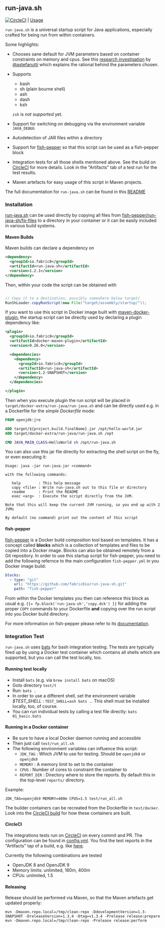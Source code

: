 ## run-java.sh

[![CircleCI](https://circleci.com/gh/fabric8io-images/run-java-sh.svg?style=svg)](https://circleci.com/gh/fabric8io-images/run-java-sh) | [Usage](fish-pepper/run-java-sh/readme.md)

`run-java.sh` is a universal startup script for Java applications, especially crafted for being run from within containers.

Some highlights:

* Chooses sane default for JVM parameters based on container constraints on memory and cpus. See this [research investigation](TUNING.md) by [@astefanutti](https://github.com/astefanutti) which explains the rational behind the parameters chosen.
* Supports
  - bash
  - sh (plain bourne shell)
  - ash
  - dash
  - ksh

  `zsh` is *not supported* yet.
* Support for switching on debugging via the environment variable `JAVA_DEBUG`
* Autodetection of JAR files within a directory
* Support for [fish-pepper](https://github.com/fabric8io-images/fish-pepper) so that this script can be used as a fish-pepper block
* Integration tests for all those shells mentioned above. See the build on [CircleCI](https://circleci.com/gh/fabric8io-images/run-java-sh) for more details. Look in the "Artifacts" tab of a test run for the test results.
* Maven artefacts for easy usage of this script in Maven projects.

The full documentation for `run-java.sh` can be found in this [README](fish-pepper/run-java-sh/readme.md)

### Installation

[run-java.sh](fish-pepper/run-java-sh/fp-files/run-java.sh) can be used directly by copying all files from [fish-pepper/run-java-sh/fp-files](fish-pepper/run-java-sh/fp-files) to a directory in your container or it can be easily included in various build systems.

#### Maven Builds

Maven builds can declare a dependency on

```xml
<dependency>
  <groupId>io.fabric8</groupId>
  <artifactId>run-java-sh</artifactId>
  <version>1.2.1</version>
</dependency>
```

Then, within your code the script can be obtained with

```java

// Copy it to a destination, possibly somewhere below target/
RunShLoader.copyRunScript(new File("target/assembly/startup/"));
```

If you want to use this script in Docker image built with [maven-docker-plugin](https://github.com/fabric8io/docker-maven-plugin), the startup script can be directly used by declaring
a plugin dependency like:

```xml
<plugin>
  <groupId>io.fabric8</groupId>
  <artifactId>docker-maven-plugin</artifactId>
  <version>0.26.0</version>

  <dependencies>
    <dependency>
      <groupId>io.fabric8</groupId>
      <artifactId>run-java-sh</artifactId>
      <version>1.2-SNAPSHOT</version>
    </dependency>
  </dependencies>

</plugin>
```

Then when you execute plugin the run script will be placed in `target/docker-extra/run-java/run-java.sh` and can be directly used e.g. in a Dockerfile for the _simple Dockerfile_ mode:

```Dockerfile
FROM openjdk:jre

ADD target/${project.build.finalName}.jar /opt/hello-world.jar
ADD target/docker-extra/run-java/run-java.sh /opt

CMD JAVA_MAIN_CLASS=HelloWorld sh /opt/run-java.sh
```

You can also use this jar file directly for extracting the shell script on the fly,
or even executing it:

```
Usage: java -jar run-java.jar <command>

with the following commands:

   help        : This help message
   copy <file> : Write run-java.sh out to this file or directory
   readme      : Print the README
   exec <arg>  : Execute the script directly from the JVM.

Note that this will keep the current JVM running, so you end up with 2 JVMs

By default (no command) print out the content of this script
```

#### fish-pepper

[fish-pepper](https://github.com/fabric8io-images/fish-pepper) is a Docker build composition tool based on templates. It has a concept called **blocks** which is a collection of templates and files to be copied into a Docker image. Blocks can also be obtained remotely from a Git repository. In order to use this startup script for fish-pepper, you need to add the following refernce to the main configuration `fish-pepper.yml` in you Docker image build:

```yml
blocks:
  - type: "git"
    url: "https://github.com/fabric8io/run-java-sh.git"
    path: "fish-pepper"
```

From within the Docker templates you then can reference this block as usual e.g. `{{= fp.block('run-java-sh','copy.dck') }}` for adding the proper `COPY` commands to your Dockerfile **and** copying over the run script into you Docker build directory.

For more information on fish-pepper please refer to its [documentation](https://github.com/fabric8io-images/fish-pepper).


### Integration Test

`run-java.sh` uses [bats](https://github.com/sstephenson/bats) for bash integration testing.
The tests are typically fired up by using a Docker test container which contains all shells which are supported, but you can call the test locally, too.

#### Running test locally

* Install `bats` (e.g. via `brew install bats` on macOS)
* Goto directory `test/t`
* Run: `bats .`
* In order to use a different shell, set the environment variable _$TEST_SHELL_ : `TEST_SHELL=ash bats .`. This shell must be installed locally, too, of course.
* You can run individual tests by calling a test file directly: `bats 01_basic.bats`

#### Running in a Docker container

* Be sure to have a local Docker daemon running and accessible
* Then just call `test/run_all.sh`
* The following environment variables can influence this script:
  - `JDK_TAG` : Which JVM to use for testing. Should be `openjdk8` or `openjdk9`
  - `MEMORY` : A memory limit to set to the container
  - `CPUS` : Number of cores to constraint the container to
  - `REPORT_DIR` : Directory where to store the reports. By default this in the top-level `reports/` directory.

Example:

```
JDK_TAG=openjdk9 MEMORY=400m CPUS=1.5 test/run_all.sh
```

The builder containers can be recreated from the Dockerfile in `test/docker`. Look into the [CircleCI build](.circleci/config.yml) for how these containers are built.

#### CircleCI

The integrations tests run on [CircleCI](https://circleci.com/) on every commit and PR. The configuration can be found in [config.yml](.circleci/config.yml). You find the test reports in the "Artifacts" tap of a build, e.g. like [here](https://circleci.com/gh/fabric8io-images/run-java-sh/127#artifacts/containers/0).

Currently the following combinations are tested

* OpenJDK 8 and OpenJDK 9
* Memory limits: unlimited, 160m, 400m
* CPUs: unlimited, 1.5

#### Releasing

Release should be performed via Maven, so that the Maven artefacts get updated properly:

```
mvn -Dmaven.repo.local=/tmp/clean-repo -DdevelopmentVersion=1.3-SNAPSHOT -DreleaseVersion=1.3.4 -Dtag=v1.3.4 -Prelease release:prepare
mvn -Dmaven.repo.local=/tmp/clean-repo -Prelease release:perform
```
